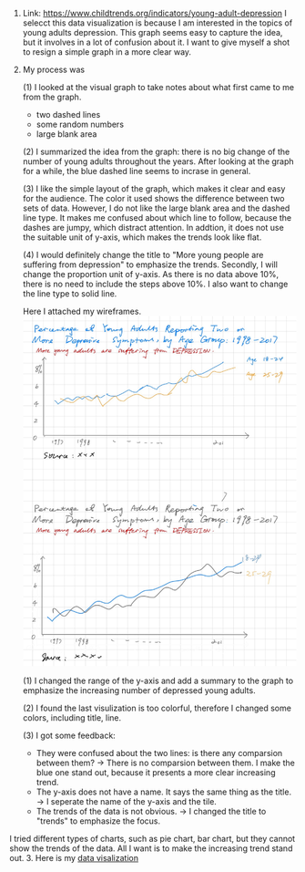 
1. Link: <https://www.childtrends.org/indicators/young-adult-depression>
  I selecct this data visualization is because I am interested in the topics of young adults depression. This graph seems easy to capture the idea, but it involves in a lot of confusion about it. I want to give myself a shot to resign a simple graph in a more clear way.
2. My process was

    (1) I looked at the visual graph to take notes about what first came to me from the graph.

      - two dashed lines
      - some random numbers
      - large blank area

    (2) I summarized the idea from the graph: there is no big change of the number of young adults throughout the years. After looking at the graph for a while, the blue dashed line seems to incrase in general.

    (3) I like the simple layout of the graph, which makes it clear and easy for the audience. The color it used shows the difference between two sets of data. However, I do not like the large blank area and the dashed line type. It makes me confused about which line to follow, because the dashes are jumpy, which distract attention. In addtion, it does not use the suitable unit of y-axis, which makes the trends look like flat.
  
    (4) I would definitely change the title to "More young people are suffering from depression" to emphasize the trends. Secondly, I will change the proportion unit of y-axis. As there is no data above 10%, there is no need to include the steps above 10%. I also want to change the line type to solid line.
  
    Here I attached my wireframes.![wireframes](wireframe.jpg)

    (1) I changed the range of the y-axis and add a summary to the graph to emphasize the increasing number of depressed young adults.  
  
    (2) I found the last visulization is too colorful, therefore I changed some colors, including title, line.
  
    (3) I got some feedback:
  
      - They were confused about the two lines: is there any comparsion between them? -> There is no comparsion between them. I make the blue one stand out, because it presents a more clear increasing trend.
      - The y-axis does not have a name. It says the same thing as the title. -> I seperate the name of the y-axis and the tile.
      - The trends of the data is not obvious. -> I changed the title to "trends" to emphasize the focus.

  I tried different types of charts, such as pie chart, bar chart, but they cannot show the trends of the data. All I want is to make the increasing trend stand out.
3. Here is my [data visalization](
https://prod-useast-b.online.tableau.com/t/yigu/views/Depressiontrends/Sheet2?:showAppBanner=false&:display_count=n&:showVizHome=n&:origin=viz_share_link)
